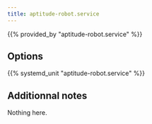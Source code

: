 ```yaml
---
title: aptitude-robot.service
---
```


{{% provided_by "aptitude-robot.service" %}}

## Options

{{% systemd_unit "aptitude-robot.service" %}}

## Additionnal notes

Nothing here.